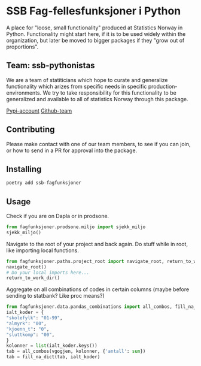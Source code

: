 # SSB Fag-fellesfunksjoner i Python

A place for "loose, small functionality" produced at Statistics Norway in Python.
Functionality might start here, if it is to be used widely within the organization, but later be moved to bigger packages if they "grow out of proportions".

## Team: ssb-pythonistas
We are a team of statiticians which hope to curate and generalize functionality which arizes from specific needs in specific production-environments.
We try to take responsibility for this functionality to be generalized and available to all of statistics Norway through this package.

[Pypi-account](https://pypi.org/user/ssb-pythonistas/)
[Github-team](https://github.com/orgs/statisticsnorway/teams/ssb-pythonistas)

## Contributing
Please make contact with one of our team members, to see if you can join, or how to send in a PR for approval into the package.


## Installing
```bash
poetry add ssb-fagfunksjoner
```

## Usage
Check if you are on Dapla or in prodsone.
```python
from fagfunksjoner.prodsone.miljo import sjekk_miljo
sjekk_miljo()
```

Navigate to the root of your project and back again. Do stuff while in root, like importing local functions.
```python
from fagfunksjoner.paths.project_root import navigate_root, return_to_work_dir
navigate_root()
# Do your local imports here...
return_to_work_dir()
```

Aggregate on all combinations of codes in certain columns (maybe before sending to statbank? Like proc means?)
```python
from fagfunksjoner.data.pandas_combinations import all_combos, fill_na_dict
ialt_koder = {
"skolefylk": "01-99",
"almyrk": "00",
"kjoenn_t": "0",
"sluttkomp": "00",
}
kolonner = list(ialt_koder.keys())
tab = all_combos(vgogjen, kolonner, {'antall': sum})
tab = fill_na_dict(tab, ialt_koder)
```